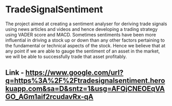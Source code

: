 # TradeSignalSentiment
The project aimed at creating a sentiment analyser for deriving trade signals using news articles and videos and hence developing a trading strategy using VADER score and MACD. Sometimes sentiments have been more influential in driving a stock up or down than any other factors pertaining to the fundamental or technical aspects of the stock. Hence we believe that at any point if we are able to gauge the sentiment of an asset in the market, we will be able to successfully trade that asset profitably. 

## Link - https://www.google.com/url?q=https%3A%2F%2Ftradesignalsentiment.herokuapp.com&sa=D&sntz=1&usg=AFQjCNEOEqVAGO_AGm1aif2rcudavRx-qA
